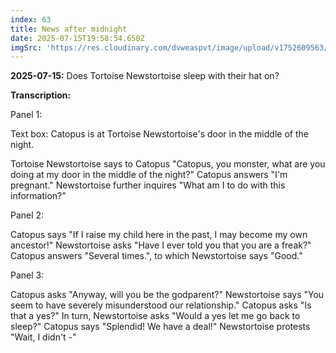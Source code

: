 ```yaml
---
index: 63
title: News after midnight
date: 2025-07-15T19:58:54.650Z
imgSrc: 'https://res.cloudinary.com/dvweaspvt/image/upload/v1752609563/063_tcitss.png'
---
```


**2025-07-15:** Does Tortoise Newstortoise sleep with their hat on?

**Transcription:**

Panel 1:

Text box: Catopus is at Tortoise Newstortoise's door in the middle of the night.

Tortoise Newstortoise says to Catopus "Catopus, you monster, what are you doing at my door in the middle of the night?" Catopus answers "I'm pregnant." Newstortoise further inquires "What am I to do with this information?"

Panel 2:

Catopus says "If I raise my child here in the past, I may become my own ancestor!" Newstortoise asks "Have I ever told you that you are a freak?" Catopus answers "Several times.", to which Newstortoise says "Good."

Panel 3:

Catopus asks "Anyway, will you be the godparent?" Newstortoise says "You seem to have severely misunderstood our relationship." Catopus asks "Is that a yes?" In turn, Newstortoise asks "Would a yes let me go back to sleep?" Catopus says "Splendid! We have a deal!" Newstortoise protests "Wait, I didn't -"
